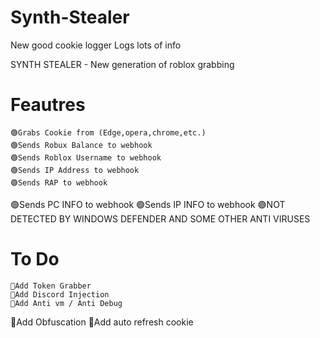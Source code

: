 # Synth-Stealer
New good cookie logger Logs lots of info

SYNTH STEALER - New generation of roblox grabbing
# Feautres
	🟢Grabs Cookie from (Edge,opera,chrome,etc.)
	🟢Sends Robux Balance to webhook
	🟢Sends Roblox Username to webhook
	🟢Sends IP Address to webhook
	🟢Sends RAP to webhook
  🟢Sends PC INFO to webhook
 	🟢Sends IP INFO to webhook
	🟣NOT DETECTED BY WINDOWS DEFENDER AND SOME OTHER ANTI VIRUSES
# To Do
	💎Add Token Grabber
	💎Add Discord Injection
	💎Add Anti vm / Anti Debug
  💎Add Obfuscation
  💎Add auto refresh cookie
